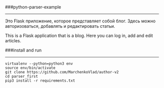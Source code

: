 ###python-parser-example
___
Это Flask приложение, которое представляет собой блог. Здесь можно авторизоваться, добавлять и редактировать статьи.

This is a Flask application that is a blog. Here you can log in, add and edit articles.

###install and run
___
```
virtualenv --python=python3 env
source env/bin/activate
git clone https://github.com/MarchenkoVlad/author-v2
cd parser_first
pip3 install -r requirements.txt
```